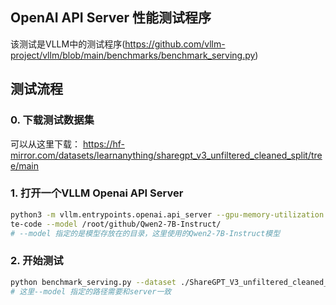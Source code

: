 ## OpenAI API Server 性能测试程序

该测试是VLLM中的测试程序(https://github.com/vllm-project/vllm/blob/main/benchmarks/benchmark_serving.py)

## 测试流程

### 0. 下载测试数据集
可以从这里下载： https://hf-mirror.com/datasets/learnanything/sharegpt_v3_unfiltered_cleaned_split/tree/main

### 1. 打开一个VLLM Openai API Server

``` bash
python3 -m vllm.entrypoints.openai.api_server --gpu-memory-utilization 0.9 --disable-log-requests --host 127.0.0.1 --port 8000 --trust-remo
te-code --model /root/github/Qwen2-7B-Instruct/
# --model 指定的是模型存放在的目录，这里使用的Qwen2-7B-Instruct模型
```

### 2. 开始测试

``` bash
python benchmark_serving.py --dataset ./ShareGPT_V3_unfiltered_cleaned_split.json --base-url http://localhost:8000 --model /root/github/Qwen2-7B-Instruct --num-prompts=100
# 这里--model 指定的路径需要和server一致
```
